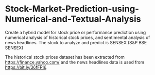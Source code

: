 # Stock-Market-Prediction-using-Numerical-and-Textual-Analysis
Create a hybrid model for stock price or performance prediction using numerical analysis of historical stock prices, and sentimental analysis of news headlines. The stock to analyze and predict is SENSEX (S&P BSE SENSEX)

The historical stock prices dataset has been extracted from https://finance.yahoo.com/ and the news headlines data is used from https://bit.ly/36fFPI6. 

